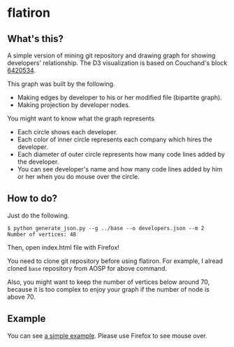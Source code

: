 flatiron
========

## What's this?
A simple version of mining git repository and drawing graph for showing developers' relationship. The D3 visualization is based on Couchand's block [6420534](http://bl.ocks.org/couchand/6420534).

This graph was built by the following.

- Making edges by developer to his or her modified file (bipartite graph).
- Making projection by developer nodes.

You might want to know what the graph represents

- Each circle shows each developer.
- Each color of inner circle represents each company which hires the developer.
- Each diameter of outer circle represents how many code lines added by the developer.
- You can see developer's name and how many code lines added by him or her when you do mouse over the circle.

## How to do?
Just do the following.

```shell
$ python generate_json.py --g ../base --o developers.json --m 2
Number of vertices: 48
```
Then, open index.html file with Firefox!

You need to clone git repository before using flatiron. For example, I alread cloned `base` repository from AOSP for above command.

Also, you might want to keep the number of vertices below around 70, because it is too complex to enjoy your graph if the number of node is above 70.

## Example
You can see [a simple example](http://bl.ocks.org/sangheestyle/a63916effde2dfffb298). Please use Firefox to see mouse over.
